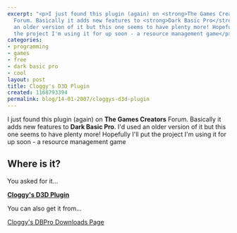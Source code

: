 ```yaml
---
excerpt: "<p>I just found this plugin (again) on <strong>The Games Creators</strong>
  Forum. Basically it adds new features to <strong>Dark Basic Pro</strong>. I'd used
  an older version of it but this one seems to have plenty more! Hopefully I'll put
  the project I'm using it for up soon - a resource management game</p>\r\n"
categories:
- programming
- games
- free
- dark basic pro
- cool
layout: post
title: Cloggy's D3D Plugin
created: 1168793394
permalink: blog/14-01-2007/cloggys-d3d-plugin
---
```

<p>I just found this plugin (again) on <strong>The Games Creators</strong> Forum. Basically it adds new features to <strong>Dark Basic Pro</strong>. I'd used an older version of it but this one seems to have plenty more! Hopefully I'll put the project I'm using it for up soon - a resource management game</p>
<!--break-->
<h2>Where is it?</h2>
<!--break-->
<p>You asked for it&hellip;</p>
<p><strong><a href="http://forum.thegamecreators.com/?m=forum_view&t=69221&b=5" title="Cloggy's D3D Plugin">Cloggy's D3D Plugin</a></strong></p>
<p>You can also get it from&hellip;</p>
<p><a href="http://www.cloggj.f2s.com/DBPro/" title="Cloggys DBPro Downloads">Cloggy's DBPro Downloads Page</a></p>
